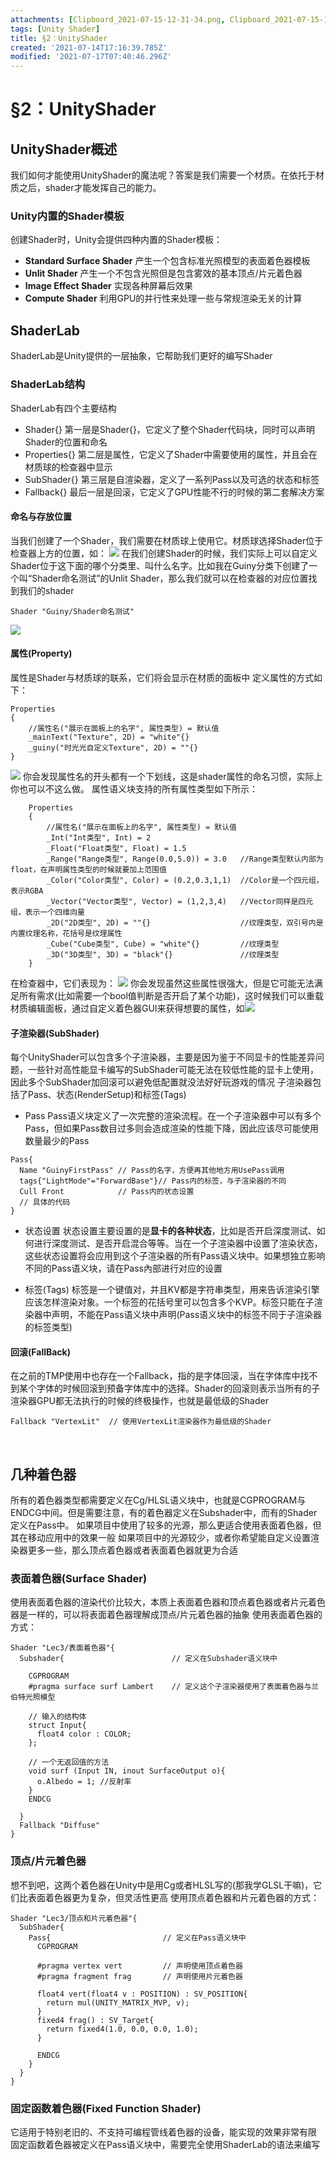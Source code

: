 ```yaml
---
attachments: [Clipboard_2021-07-15-12-31-34.png, Clipboard_2021-07-15-12-34-59.png, Clipboard_2021-07-15-12-35-17.png, Clipboard_2021-07-15-13-10-29.png, Clipboard_2021-07-15-13-10-41.png, Clipboard_2021-07-15-13-40-12.png, Clipboard_2021-07-15-13-41-03.png, Clipboard_2021-07-15-14-31-22.png]
tags: [Unity Shader]
title: §2：UnityShader
created: '2021-07-14T17:16:39.785Z'
modified: '2021-07-17T07:40:46.296Z'
---
```


# §2：UnityShader
## UnityShader概述
我们如何才能使用UnityShader的魔法呢？答案是我们需要一个材质。在依托于材质之后，shader才能发挥自己的能力。

### Unity内置的Shader模板
创建Shader时，Unity会提供四种内置的Shader模板：
- **Standard Surface Shader**
产生一个包含标准光照模型的表面着色器模板
- **Unlit Shader**
产生一个不包含光照但是包含雾效的基本顶点/片元着色器
- **Image Effect Shader**
实现各种屏幕后效果
- **Compute Shader**
利用GPU的并行性来处理一些与常规渲染无关的计算

## ShaderLab
ShaderLab是Unity提供的一层抽象，它帮助我们更好的编写Shader
### ShaderLab结构
ShaderLab有四个主要结构
- Shader{}
第一层是Shader{}，它定义了整个Shader代码块，同时可以声明Shader的位置和命名
- Properties{}
第二层是属性，它定义了Shader中需要使用的属性，并且会在材质球的检查器中显示
- SubShader{}
第三层是自渲染器，定义了一系列Pass以及可选的状态和标签
- Fallback{}
最后一层是回滚，它定义了GPU性能不行的时候的第二套解决方案

#### 命名与存放位置
当我们创建了一个Shader，我们需要在材质球上使用它。材质球选择Shader位于检查器上方的位置，如：
![](@attachment/Clipboard_2021-07-15-12-31-34.png)
在我们创建Shader的时候，我们实际上可以自定义Shader位于这下面的哪个分类里、叫什么名字。比如我在Guiny分类下创建了一个叫“Shader命名测试”的Unlit Shader，那么我们就可以在检查器的对应位置找到我们的shader
```ShaderLab
Shader "Guiny/Shader命名测试"
```
![](@attachment/Clipboard_2021-07-15-12-35-17.png)

#### 属性(Property)
属性是Shader与材质球的联系，它们将会显示在材质的面板中
定义属性的方式如下：
```ShaderLab
Properties
{
    //属性名("展示在面板上的名字", 属性类型) = 默认值
    _mainText("Texture", 2D) = "white"{}
    _guiny("时光光自定义Texture", 2D) = ""{}
}
```
![](@attachment/Clipboard_2021-07-15-13-10-41.png)
你会发现属性名的开头都有一个下划线，这是shader属性的命名习惯，实际上你也可以不这么做。
属性语义块支持的所有属性类型如下所示：
```ShaderLab
    Properties
    {
        //属性名("展示在面板上的名字", 属性类型) = 默认值
        _Int("Int类型", Int) = 2
        _Float("Float类型", Float) = 1.5
        _Range("Range类型", Range(0.0,5.0)) = 3.0   //Range类型默认内部为float，在声明属性类型的时候就要加上范围值
        _Color("Color类型", Color) = (0.2,0.3,1,1)  //Color是一个四元组，表示RGBA
        _Vector("Vector类型", Vector) = (1,2,3,4)   //Vector同样是四元组，表示一个四维向量
        _2D("2D类型", 2D) = ""{}                    //纹理类型，双引号内是内置纹理名称，花括号是纹理属性
        _Cube("Cube类型", Cube) = "white"{}         //纹理类型
        _3D("3D类型", 3D) = "black"{}               //纹理类型
    }
```
在检查器中，它们表现为：
![](@attachment/Clipboard_2021-07-15-13-41-03.png)
你会发现虽然这些属性很强大，但是它可能无法满足所有需求(比如需要一个bool值判断是否开启了某个功能)，这时候我们可以重载材质编辑面板，通过自定义着色器GUI来获得想要的属性，如![](@attachment/Clipboard_2021-07-15-14-31-22.png)

#### 子渲染器(SubShader)
每个UnityShader可以包含多个子渲染器，主要是因为鉴于不同显卡的性能差异问题，一些针对高性能显卡编写的SubShader可能无法在较低性能的显卡上使用，因此多个SubShader加回滚可以避免低配置就没法好好玩游戏的情况
子渲染器包括了Pass、状态(RenderSetup)和标签(Tags)

- Pass
Pass语义块定义了一次完整的渲染流程。在一个子渲染器中可以有多个Pass，但如果Pass数目过多则会造成渲染的性能下降，因此应该尽可能使用数量最少的Pass
```ShaderLab
Pass{
  Name "GuinyFirstPass" // Pass的名字，方便再其他地方用UsePass调用
  tags{"LightMode"="ForwardBase"}// Pass内的标签，与子渲染器的不同
  Cull Front            // Pass内的状态设置
  // 具体的代码
}
```
- 状态设置
状态设置主要设置的是**显卡的各种状态**，比如是否开启深度测试、如何进行深度测试、是否开启混合等等。当在一个子渲染器中设置了渲染状态，这些状态设置将会应用到这个子渲染器的所有Pass语义块中。如果想独立影响不同的Pass语义块，请在Pass內部进行对应的设置

- 标签(Tags)
标签是一个键值对，并且KV都是字符串类型，用来告诉渲染引擎应该怎样渲染对象。一个标签的花括号里可以包含多个KVP。标签只能在子渲染器中声明，不能在Pass语义块中声明(Pass语义块中的标签不同于子渲染器的标签类型)

#### 回滚(FallBack)
在之前的TMP使用中也存在一个Fallback，指的是字体回滚，当在字体库中找不到某个字体的时候回滚到预备字体库中的选择。Shader的回滚则表示当所有的子渲染器GPU都无法执行的时候的终极操作，也就是最低级的Shader
```ShaderLab
Fallback "VertexLit"  // 使用VertexLit渲染器作为最低级的Shader
```
<br>

## 几种着色器
所有的着色器类型都需要定义在Cg/HLSL语义块中，也就是CGPROGRAM与ENDCG中间。但是需要注意，有的着色器定义在Subshader中，而有的Shader定义在Pass中。
如果项目中使用了较多的光源，那么更适合使用表面着色器，但其在移动应用中的效果一般
如果项目中的光源较少，或者你希望能自定义设置渲染器更多一些，那么顶点着色器或者表面着色器就更为合适

### 表面着色器(Surface Shader)
使用表面着色器的渲染代价比较大，本质上表面着色器和顶点着色器或者片元着色器是一样的，可以将表面着色器理解成顶点/片元着色器的抽象
使用表面着色器的方式：
```ShaderLab
Shader "Lec3/表面着色器"{
  Subshader{                        // 定义在Subshader语义块中

    CGPROGRAM
    #pragma surface surf Lambert    // 定义这个子渲染器使用了表面着色器与兰伯特光照模型

    // 输入的结构体
    struct Input{
      float4 color : COLOR;
    };

    // 一个无返回值的方法
    void surf (Input IN, inout SurfaceOutput o){
      o.Albedo = 1; //反射率
    }
    ENDCG

  }
  Fallback "Diffuse"
}
```

### 顶点/片元着色器
想不到吧，这两个着色器在Unity中是用Cg或者HLSL写的(那我学GLSL干嘛)，它们比表面着色器更为复杂，但灵活性更高
使用顶点着色器和片元着色器的方式：
```ShaderLab
Shader "Lec3/顶点和片元着色器"{
  SubShader{
    Pass{                         // 定义在Pass语义块中
      CGPROGRAM

      #pragma vertex vert         // 声明使用顶点着色器
      #pragma fragment frag       // 声明使用片元着色器

      float4 vert(float4 v : POSITION) : SV_POSITION{
        return mul(UNITY_MATRIX_MVP, v);
      }
      fixed4 frag() : SV_Target{
        return fixed4(1.0, 0.0, 0.0, 1.0);
      }

      ENDCG
    }
  }
}
```

### 固定函数着色器(Fixed Function Shader)
它适用于特别老旧的、不支持可编程管线着色器的设备，能实现的效果非常有限
固定函数着色器被定义在Pass语义块中，需要完全使用ShaderLab的语法来编写








